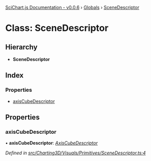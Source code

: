 [SciChart.js Documentation - v0.0.6](../README.md) › [Globals](../globals.md) › [SceneDescriptor](scenedescriptor.md)

# Class: SceneDescriptor

## Hierarchy

* **SceneDescriptor**

## Index

### Properties

* [axisCubeDescriptor](scenedescriptor.md#axiscubedescriptor)

## Properties

###  axisCubeDescriptor

• **axisCubeDescriptor**: *[AxisCubeDescriptor](axiscubedescriptor.md)*

*Defined in [src/Charting3D/Visuals/Primitives/SceneDescriptor.ts:4](https://github.com/ABTSoftware/SciChart.Dev/blob/272ab7fc7f/Web/src/SciChart/src/Charting3D/Visuals/Primitives/SceneDescriptor.ts#L4)*
